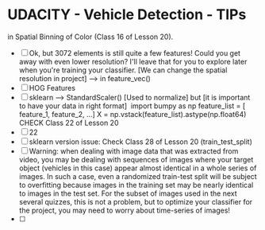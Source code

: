UDACITY - Vehicle Detection - TIPs
==========================

in Spatial Binning of Color (Class 16 of Lesson 20).
 
- [ ] Ok, but 3072 elements is still quite a few features! Could you get away with even lower resolution? I'll leave that for you to explore later when you're training your classifier. [We can change the spatial resolution in project] —> in feature_vec()
- [ ] HOG Features
- [ ] sklearn —> StandardScaler() [Used to normalize] but [it is important to have your data in right format]  import bumpy as np feature_list = [ feature_1, feature_2, …] X = np.vstack(feature_list).astype(np.float64)  CHECK Class 22 of Lesson 20
- [ ] 22
- [ ] sklearn version issue: Check Class 28 of Lesson 20 (train_test_split)
- [ ] Warning: when dealing with image data that was extracted from video, you may be dealing with sequences of images where your target object (vehicles in this case) appear almost identical in a whole series of images. In such a case, even a randomized train-test split will be subject to overfitting because images in the training set may be nearly identical to images in the test set. For the subset of images used in the next several quizzes, this is not a problem, but to optimize your classifier for the project, you may need to worry about time-series of images!
- [ ] 
